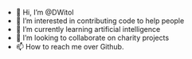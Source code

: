 - 👋 Hi, I’m @DWitol
- 👀 I’m interested in contributing code to help people
- 🌱 I’m currently learning artificial intelligence 
- 💞️ I’m looking to collaborate on charity projects 
- 📫 How to reach me over Github. 

<!---
DWitol/DWitol is a ✨ special ✨ repository because its `README.md` (this file) appears on your GitHub profile.
You can click the Preview link to take a look at your changes.
--->
